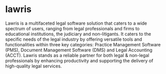 # lawris

Lawris is a multifaceted legal software solution that caters to a wide spectrum of users, ranging from legal professionals and firms to educational institutions, the judiciary and non-litigants. It caters to the specific needs of the legal industry by offering versatile tools and functionalities within three key categories: Practice Management Software (PMS), Document Management Software (DMS) and Legal Accounting (ACCT). Lawris stands as a reliable partner for both legal & non-legal professionals by enhancing productivity and supporting the delivery of high-quality legal services.

